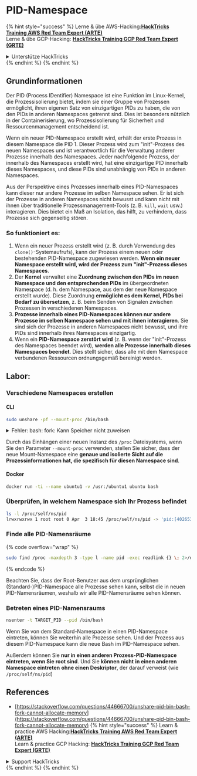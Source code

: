 # PID-Namespace

{% hint style="success" %}
Lerne & übe AWS-Hacking:<img src="/.gitbook/assets/arte.png" alt="" data-size="line">[**HackTricks Training AWS Red Team Expert (ARTE)**](https://training.hacktricks.xyz/courses/arte)<img src="/.gitbook/assets/arte.png" alt="" data-size="line">\
Lerne & übe GCP-Hacking: <img src="/.gitbook/assets/grte.png" alt="" data-size="line">[**HackTricks Training GCP Red Team Expert (GRTE)**<img src="/.gitbook/assets/grte.png" alt="" data-size="line">](https://training.hacktricks.xyz/courses/grte)

<details>

<summary>Unterstütze HackTricks</summary>

* Überprüfe die [**Abonnementpläne**](https://github.com/sponsors/carlospolop)!
* **Tritt der** 💬 [**Discord-Gruppe**](https://discord.gg/hRep4RUj7f) oder der [**Telegram-Gruppe**](https://t.me/peass) bei oder **folge** uns auf **Twitter** 🐦 [**@hacktricks\_live**](https://twitter.com/hacktricks\_live)**.**
* **Teile Hacking-Tricks, indem du PRs zu den** [**HackTricks**](https://github.com/carlospolop/hacktricks) und [**HackTricks Cloud**](https://github.com/carlospolop/hacktricks-cloud) GitHub-Repos einreichst.

</details>
{% endhint %}
{% endhint %}

## Grundinformationen

Der PID (Process IDentifier) Namespace ist eine Funktion im Linux-Kernel, die Prozessisolierung bietet, indem sie einer Gruppe von Prozessen ermöglicht, ihren eigenen Satz von einzigartigen PIDs zu haben, die von den PIDs in anderen Namespaces getrennt sind. Dies ist besonders nützlich in der Containerisierung, wo Prozessisolierung für Sicherheit und Ressourcenmanagement entscheidend ist.

Wenn ein neuer PID-Namespace erstellt wird, erhält der erste Prozess in diesem Namespace die PID 1. Dieser Prozess wird zum "init"-Prozess des neuen Namespaces und ist verantwortlich für die Verwaltung anderer Prozesse innerhalb des Namespaces. Jeder nachfolgende Prozess, der innerhalb des Namespaces erstellt wird, hat eine einzigartige PID innerhalb dieses Namespaces, und diese PIDs sind unabhängig von PIDs in anderen Namespaces.

Aus der Perspektive eines Prozesses innerhalb eines PID-Namespaces kann dieser nur andere Prozesse im selben Namespace sehen. Er ist sich der Prozesse in anderen Namespaces nicht bewusst und kann nicht mit ihnen über traditionelle Prozessmanagement-Tools (z. B. `kill`, `wait` usw.) interagieren. Dies bietet ein Maß an Isolation, das hilft, zu verhindern, dass Prozesse sich gegenseitig stören.

### So funktioniert es:

1. Wenn ein neuer Prozess erstellt wird (z. B. durch Verwendung des `clone()`-Systemaufrufs), kann der Prozess einem neuen oder bestehenden PID-Namespace zugewiesen werden. **Wenn ein neuer Namespace erstellt wird, wird der Prozess zum "init"-Prozess dieses Namespaces**.
2. Der **Kernel** verwaltet eine **Zuordnung zwischen den PIDs im neuen Namespace und den entsprechenden PIDs** im übergeordneten Namespace (d. h. dem Namespace, aus dem der neue Namespace erstellt wurde). Diese Zuordnung **ermöglicht es dem Kernel, PIDs bei Bedarf zu übersetzen**, z. B. beim Senden von Signalen zwischen Prozessen in verschiedenen Namespaces.
3. **Prozesse innerhalb eines PID-Namespaces können nur andere Prozesse im selben Namespace sehen und mit ihnen interagieren**. Sie sind sich der Prozesse in anderen Namespaces nicht bewusst, und ihre PIDs sind innerhalb ihres Namespaces einzigartig.
4. Wenn ein **PID-Namespace zerstört wird** (z. B. wenn der "init"-Prozess des Namespaces beendet wird), **werden alle Prozesse innerhalb dieses Namespaces beendet**. Dies stellt sicher, dass alle mit dem Namespace verbundenen Ressourcen ordnungsgemäß bereinigt werden.

## Labor:

### Verschiedene Namespaces erstellen

#### CLI
```bash
sudo unshare -pf --mount-proc /bin/bash
```
<details>

<summary>Fehler: bash: fork: Kann Speicher nicht zuweisen</summary>

Wenn `unshare` ohne die Option `-f` ausgeführt wird, tritt ein Fehler auf, der auf die Art und Weise zurückzuführen ist, wie Linux neue PID (Prozess-ID) Namespaces behandelt. Die wichtigsten Details und die Lösung sind unten aufgeführt:

1. **Problemerklärung**:
- Der Linux-Kernel erlaubt es einem Prozess, neue Namespaces mit dem Systemaufruf `unshare` zu erstellen. Der Prozess, der die Erstellung eines neuen PID-Namespace initiiert (als "unshare" Prozess bezeichnet), tritt jedoch nicht in den neuen Namespace ein; nur seine Kindprozesse tun dies.
- Das Ausführen von `%unshare -p /bin/bash%` startet `/bin/bash` im selben Prozess wie `unshare`. Folglich befinden sich `/bin/bash` und seine Kindprozesse im ursprünglichen PID-Namespace.
- Der erste Kindprozess von `/bin/bash` im neuen Namespace wird PID 1. Wenn dieser Prozess beendet wird, löst dies die Bereinigung des Namespaces aus, wenn keine anderen Prozesse vorhanden sind, da PID 1 die besondere Rolle hat, verwaiste Prozesse zu übernehmen. Der Linux-Kernel deaktiviert dann die PID-Zuweisung in diesem Namespace.

2. **Folge**:
- Das Beenden von PID 1 in einem neuen Namespace führt zur Bereinigung des `PIDNS_HASH_ADDING` Flags. Dies führt dazu, dass die Funktion `alloc_pid` fehlschlägt, wenn sie versucht, eine neue PID zuzuweisen, was den Fehler "Kann Speicher nicht zuweisen" erzeugt.

3. **Lösung**:
- Das Problem kann gelöst werden, indem die Option `-f` mit `unshare` verwendet wird. Diese Option sorgt dafür, dass `unshare` einen neuen Prozess nach der Erstellung des neuen PID-Namespace forked.
- Das Ausführen von `%unshare -fp /bin/bash%` stellt sicher, dass der `unshare` Befehl selbst PID 1 im neuen Namespace wird. `/bin/bash` und seine Kindprozesse sind dann sicher in diesem neuen Namespace enthalten, wodurch das vorzeitige Beenden von PID 1 verhindert wird und eine normale PID-Zuweisung ermöglicht wird.

Indem sichergestellt wird, dass `unshare` mit dem `-f` Flag ausgeführt wird, wird der neue PID-Namespace korrekt aufrechterhalten, sodass `/bin/bash` und seine Unterprozesse ohne den Speicherzuweisungsfehler arbeiten können.

</details>

Durch das Einhängen einer neuen Instanz des `/proc` Dateisystems, wenn Sie den Parameter `--mount-proc` verwenden, stellen Sie sicher, dass der neue Mount-Namespace eine **genaue und isolierte Sicht auf die Prozessinformationen hat, die spezifisch für diesen Namespace sind**.

#### Docker
```bash
docker run -ti --name ubuntu1 -v /usr:/ubuntu1 ubuntu bash
```
### &#x20;Überprüfen, in welchem Namespace sich Ihr Prozess befindet
```bash
ls -l /proc/self/ns/pid
lrwxrwxrwx 1 root root 0 Apr  3 18:45 /proc/self/ns/pid -> 'pid:[4026532412]'
```
### Finde alle PID-Namensräume

{% code overflow="wrap" %}
```bash
sudo find /proc -maxdepth 3 -type l -name pid -exec readlink {} \; 2>/dev/null | sort -u
```
{% endcode %}

Beachten Sie, dass der Root-Benutzer aus dem ursprünglichen (Standard-)PID-Namespace alle Prozesse sehen kann, selbst die in neuen PID-Namensräumen, weshalb wir alle PID-Namensräume sehen können.

### Betreten eines PID-Namensraums
```bash
nsenter -t TARGET_PID --pid /bin/bash
```
Wenn Sie von dem Standard-Namespace in einen PID-Namespace eintreten, können Sie weiterhin alle Prozesse sehen. Und der Prozess aus diesem PID-Namespace kann die neue Bash im PID-Namespace sehen.

Außerdem können Sie **nur in einen anderen Prozess-PID-Namespace eintreten, wenn Sie root sind**. Und Sie **können** **nicht** **in einen anderen Namespace eintreten** **ohne einen Deskriptor**, der darauf verweist (wie `/proc/self/ns/pid`)

## References
* [https://stackoverflow.com/questions/44666700/unshare-pid-bin-bash-fork-cannot-allocate-memory](https://stackoverflow.com/questions/44666700/unshare-pid-bin-bash-fork-cannot-allocate-memory)
{% hint style="success" %}
Learn & practice AWS Hacking:<img src="/.gitbook/assets/arte.png" alt="" data-size="line">[**HackTricks Training AWS Red Team Expert (ARTE)**](https://training.hacktricks.xyz/courses/arte)<img src="/.gitbook/assets/arte.png" alt="" data-size="line">\
Learn & practice GCP Hacking: <img src="/.gitbook/assets/grte.png" alt="" data-size="line">[**HackTricks Training GCP Red Team Expert (GRTE)**<img src="/.gitbook/assets/grte.png" alt="" data-size="line">](https://training.hacktricks.xyz/courses/grte)

<details>

<summary>Support HackTricks</summary>

* Check the [**subscription plans**](https://github.com/sponsors/carlospolop)!
* **Join the** 💬 [**Discord group**](https://discord.gg/hRep4RUj7f) or the [**telegram group**](https://t.me/peass) or **follow** us on **Twitter** 🐦 [**@hacktricks\_live**](https://twitter.com/hacktricks\_live)**.**
* **Share hacking tricks by submitting PRs to the** [**HackTricks**](https://github.com/carlospolop/hacktricks) and [**HackTricks Cloud**](https://github.com/carlospolop/hacktricks-cloud) github repos.

</details>
{% endhint %}
</details>
{% endhint %}
